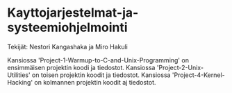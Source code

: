 # Kayttojarjestelmat-ja-systeemiohjelmointi
Tekijät: Nestori Kangashaka ja Miro Hakuli

Kansiossa 'Project-1-Warmup-to-C-and-Unix-Programming' on ensimmäisen projektin koodi ja tiedostot.
Kansiossa 'Project-2-Unix-Utilities' on toisen projektin koodit ja tiedostot.
Kansiossa 'Project-4-Kernel-Hacking' on kolmannen projektin koodit aj tiedostot.
